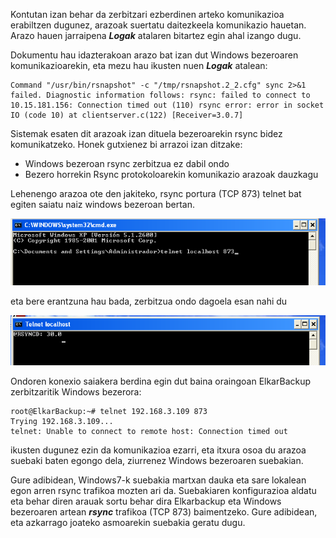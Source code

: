 Kontutan izan behar da zerbitzari ezberdinen arteko komunikazioa erabiltzen dugunez, arazoak suertatu daitezkeela komunikazio hauetan. Arazo hauen jarraipena ***Logak*** atalaren bitartez egin ahal izango dugu.

Dokumentu hau idazterakoan arazo bat izan dut Windows bezeroaren komunikazioarekin, eta mezu hau ikusten nuen ***Logak*** atalean:

```
Command "/usr/bin/rsnapshot" -c "/tmp/rsnapshot.2_2.cfg" sync 2>&1 failed. Diagnostic information follows: rsync: failed to connect to 10.15.181.156: Connection timed out (110) rsync error: error in socket IO (code 10) at clientserver.c(122) [Receiver=3.0.7]
```


Sistemak esaten dit arazoak izan dituela bezeroarekin rsync bidez komunikatzeko. Honek gutxienez bi arrazoi izan ditzake:
- Windows bezeroan rsync zerbitzua ez dabil ondo
- Bezero horrekin Rsync protokoloarekin komunikazio arazoak dauzkagu

Lehenengo arazoa ote den jakiteko, rsync portura (TCP 873) telnet bat egiten saiatu naiz windows bezeroan bertan.

![Clientes y Tareas](../assets/clientes-tareas21.png)

eta bere erantzuna hau bada, zerbitzua ondo dagoela esan nahi du

![Clientes y Tareas](../assets/clientes-tareas22.png)

Ondoren konexio saiakera berdina egin dut baina oraingoan ElkarBackup zerbitzaritik Windows bezerora:

```
root@ElkarBackup:~# telnet 192.168.3.109 873
Trying 192.168.3.109...
telnet: Unable to connect to remote host: Connection timed out
```

ikusten dugunez ezin da komunikazioa ezarri, eta itxura osoa du arazoa suebaki baten egongo dela, ziurrenez Windows bezeroaren suebakian.

Gure adibidean, Windows7-k suebakia martxan dauka eta sare lokalean egon arren rsync trafikoa mozten ari da. Suebakiaren konfigurazioa aldatu eta behar diren arauak sortu behar dira Elkarbackup eta Windows bezeroaren artean ***rsync*** trafikoa (TCP 873) baimentzeko. Gure adibidean, eta azkarrago joateko asmoarekin suebakia geratu dugu.



